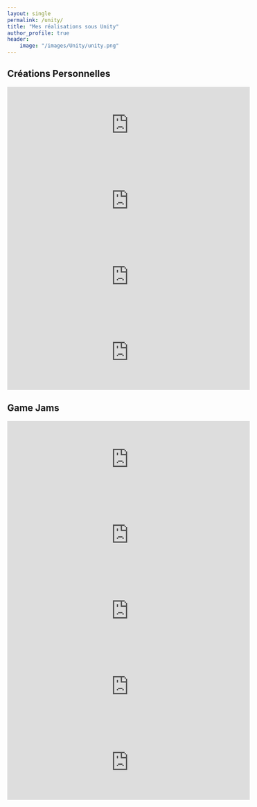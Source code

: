 ```yaml
---
layout: single
permalink: /unity/
title: "Mes réalisations sous Unity"
author_profile: true
header: 
    image: "/images/Unity/unity.png"
---
```


## Créations Personnelles

<!-- Freeze -->
<iframe src="https://itch.io/embed/494643?border_width=5&amp;bg_color=252a34&amp;fg_color=ffffff&amp;border_color=51555d" width="560" height="175" frameborder="0"></iframe>

<!-- Tiny Rocket -->
<iframe src="https://itch.io/embed/946488?border_width=5&amp;bg_color=252a34&amp;fg_color=ffffff&amp;border_color=51555d" width="560" height="175" frameborder="0"></iframe>

<!-- Ring -->
<iframe src="https://itch.io/embed/492471?border_width=5&amp;bg_color=252a34&amp;fg_color=ffffff&amp;border_color=51555d" width="560" height="175" frameborder="0"></iframe>

<!-- Call Of Ducky -->
<iframe src="https://itch.io/embed/281363?border_width=5&amp;bg_color=252a34&amp;fg_color=ffffff&amp;border_color=51555d" width="560" height="175" frameborder="0"></iframe>


## Game Jams

<!-- 5min escape game boy -->
<iframe src="https://itch.io/embed/752185?border_width=5&amp;bg_color=252a34&amp;fg_color=ffffff&amp;border_color=51555d" width="560" height="175" frameborder="0"></iframe>

<!-- MetaWordPhose -->
<iframe src="https://itch.io/embed/425738?border_width=5&amp;bg_color=252a34&amp;fg_color=ffffff&amp;border_color=51555d" width="560" height="175" frameborder="0"></iframe>

<!-- Fragrance of last coffee -->
<iframe src="https://itch.io/embed/284799?border_width=5&amp;bg_color=252a34&amp;fg_color=ffffff&amp;border_color=51555d" width="560" height="175" frameborder="0"></iframe>

<!-- One Day -->
<iframe src="https://itch.io/embed/313996?border_width=5&amp;bg_color=252a34&amp;fg_color=ffffff&amp;border_color=51555d" width="560" height="175" frameborder="0"></iframe>

<!-- Grumpy Gramps -->
<iframe src="https://itch.io/embed/282747?border_width=5&amp;bg_color=252a34&amp;fg_color=ffffff&amp;border_color=51555d" width="560" height="175" frameborder="0"></iframe>


